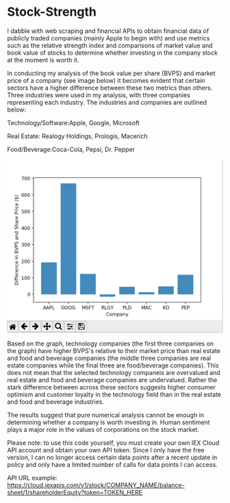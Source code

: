# Stock-Strength
I dabble with web scraping and financial APIs to obtain financial data of publicly traded companies (mainly Apple to begin with) and use metrics such as the relative strength index and comparisons of market value and book value of stocks to determine whether investing in the company stock at the moment is worth it.

In conducting my analysis of the book value per share (BVPS) and market price of a company (see image below) it becomes evident that certain sectors have a higher difference between these two metrics than others. Three industries were used in my analysis, with three companies representing each industry. The industries and companies are outlined below:

Technology/Software:Apple, Google, Microsoft

Real Estate: Realogy Holdings, Prologis, Macerich

Food/Beverage:Coca-Cola, Pepsi, Dr. Pepper

![](StockStrengthGraph.png)

Based on the graph, technology companies (the first three companies on the graph) have higher BVPS's relative to their market price than real estate and food and beverage companies (the middle three companies are real estate companies while the final three are food/beverage companies). This does not mean that the selected technology companeis are overvalued and real estate and food and beverage companies are undervalued. Rather the stark difference between across these sectors suggests higher consumer optimism and customer loyalty in the technology field than in the real estate and food and beverage industries. 


The results suggest that pure numerical analysis cannot be enough in determining whether a company is worth investing in. Human sentiment plays a major role in the values of corporations on the stock market. 


Please note: to use this code yourself, you must create your own IEX Cloud API account and obtain your own API token. Since I only have the free version, I can no longer access certain data points after a recent update in policy and only have a limited number of calls for data points I can access. 

API URL example: https://cloud.iexapis.com/v1/stock/COMPANY_NAME/balance-sheet/1/shareholderEquity?token=TOKEN_HERE
